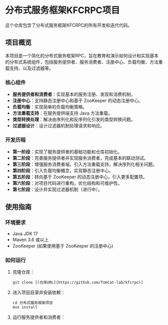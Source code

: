 # 分布式服务框架KFCRPC项目 

这个仓库包含了分布式服务框架KFCRPC的所有开发和迭代代码。

## 项目概览

本项目是一个简化的分布式服务框架RPC，旨在教育和演示如何设计和实现基本的分布式系统组件，包括服务提供者、服务消费者、注册中心、负载均衡、方法重载支持、以及过滤器等。

### 核心组件

- **服务提供者和消费者**：实现基本的服务注册、发现和消费机制。
- **注册中心**：支持静态注册中心和基于 ZooKeeper 的动态注册中心。
- **负载均衡**：实现简单的负载均衡策略。
- **方法重载支持**：在服务提供端支持 Java 方法重载。
- **类型转换处理**：解决由序列化和反序列化引发的类型转换问题。
- **过滤器设计**：设计过滤器机制处理请求和响应。

### 开发历程

- **第一阶段**：实现了服务提供者的基础功能和仓库初始化。
- **第二阶段**：完善服务提供者并实现服务消费者，完成基本的联动测试。
- **第三阶段**：增强服务消费者端，引入方法重载支持，解决序列化相关问题。
- **第四阶段**：引入负载均衡概念，实现静态注册中心。
- **第五阶段**：转向基于 ZooKeeper 的动态注册中心，引入更多配置项。
- **第六阶段**：对项目代码进行重构，优化结构和可维护性。
- **第七阶段**：设计并实现过滤器机制（进行中）。

## 使用指南

### 环境要求

- Java JDK 17 
- Maven 3.6 或以上
- ZooKeeper (如果使用基于 ZooKeeper 的注册中心)

### 如何运行

1. 克隆仓库：
   ```
   git clone [[仓库URL](https://github.com/TomCat-lab/kfcrpc)]
   ```
2. 进入项目目录并安装依赖：
   ```
   cd 分布式服务框架项目
   mvn install
   ```
3. 运行服务提供者和消费者：
